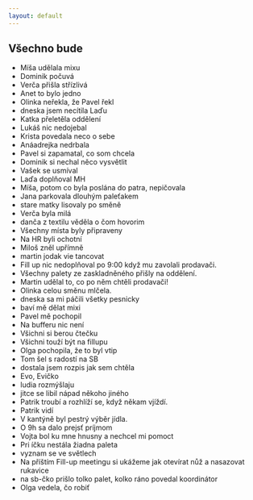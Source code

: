 ```yaml
---
layout: default
---
```



## Všechno bude

- Míša udělala mixu
- Dominik počuvá
- Verča přišla střízlivá
- Anet to bylo jedno
- Olinka neřekla, že Pavel řekl
- dneska jsem necítila Laďu
- Katka přeletěla oddělení
- Lukáš nic nedojebal
- Krista povedala neco o sebe
- Anáadrejka nedrbala
- Pavel si zapamatal, co som chcela
- Dominik si nechal něco vysvětlit
- Vašek se usmíval
- Laďa doplňoval MH
- Míša, potom co byla poslána do patra, nepičovala
- Jana parkovala dlouhým paleťakem
- stare matky lisovaly po směně
- Verča byla milá
- danča z textilu věděla o čom hovorim
- Všechny místa byly připraveny
- Na HR byli ochotní
- Miloš zněl upřímně
- martin jodak vie tancovat
- Fill up nic nedoplňoval po 9:00 když mu zavolali prodavači.
- Všechny palety ze zaskladněného přišly na oddělení.
- Martin udělal to, co po něm chtěli prodavači! 
- Olinka celou směnu mlčela.
- dneska sa mi páčili všetky pesnicky
- baví mě dělat mixi
- Pavel mě pochopil
- Na bufferu nic není
- Všichni si berou čtečku
- Všichni touží být na fillupu
- Olga pochopila, že to byl vtip
- Tom šel s radostí na SB 
- dostala jsem rozpis jak sem chtěla
- Evo, Evičko
- ludia rozmýšlaju
- jitce se libil nápad někoho jiného
- Patrik troubí a rozhlíží se, když někam vjíždí.
- Patrik vidí
- V kantýně byl pestrý výběr jídla.
- O 9h sa dalo prejsť príjmom
- Vojta bol ku mne hnusny a nechcel mi pomoct
- Pri íčku nestála žiadna paleta
- vyznam se ve světlech
- Na příštím Fill-up meetingu si ukážeme jak otevírat nůž a nasazovat rukavice
- na sb-čko prišlo tolko palet, kolko ráno povedal koordinátor
- Olga vedela, čo robiť